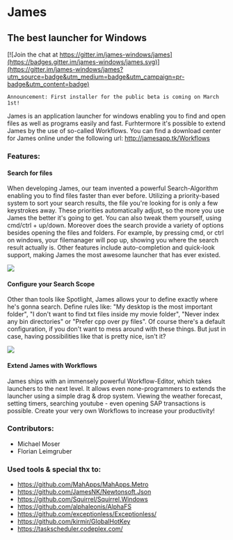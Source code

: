 # James
## The best launcher for Windows

[![Join the chat at https://gitter.im/james-windows/james](https://badges.gitter.im/james-windows/james.svg)](https://gitter.im/james-windows/james?utm_source=badge&utm_medium=badge&utm_campaign=pr-badge&utm_content=badge)
```
Announcement: First installer for the public beta is coming on March 1st!
```

James is an application launcher for windows enabling you to find and open files as well as programs easily and fast. Furhtermore it's possible to extend James by the use of so-called Workflows.
You can find a download center for James online under the following url: http://jamesapp.tk/Workflows


### Features:
#### Search for files
When developing James, our team invented a powerful Search-Algorithm enabling you to find files faster than ever before. Utilizing a priority-based system to sort your search results, the file you're looking for is only a few keystrokes away. These priorities automatically adjust, so the more you use James the better it's going to get. You can also tweak them yourself, using cmd/ctrl + up/down.
Moreover does the search provide a variety of options besides opening the files and folders. For example, by pressing cmd, or ctrl on windows, your filemanager will pop up, showing you where the search result actually is.
Other features include auto-completion and quick-look support, making James the most awesome launcher that has ever existed.

<img src="https://s32.postimg.org/lqy4889zp/search.gif"/>


#### Configure your Search Scope
Other than tools like Spotlight, James allows your to define exactly where he's gonna search. Define rules like: "My desktop is the most important folder", "I don't want to find txt files inside my movie folder", "Never index any bin directories" or "Prefer cpp over py files".
Of course there's a default configuration, if you don't want to mess around with these things.
But just in case, having possibilities like that is pretty nice, isn't it?

<img src="https://s32.postimg.org/a6op2gbkl/customzie.gif"/>

#### Extend James with Workflows
James ships with an immensely powerful Workflow-Editor, which takes launchers to the next level. It allows even none-programmers to extends the launcher using a simple drag & drop system.
Viewing the weather forecast, setting timers, searching youtube - even opening SAP transactions is possible.
Create your very own Workflows to increase your productivity!

### Contributors:
* Michael Moser
* Florian Leimgruber
 
### Used tools & special thx to:
* https://github.com/MahApps/MahApps.Metro
* https://github.com/JamesNK/Newtonsoft.Json
* https://github.com/Squirrel/Squirrel.Windows
* https://github.com/alphaleonis/AlphaFS
* https://github.com/exceptionless/Exceptionless/
* https://github.com/kirmir/GlobalHotKey
* https://taskscheduler.codeplex.com/
